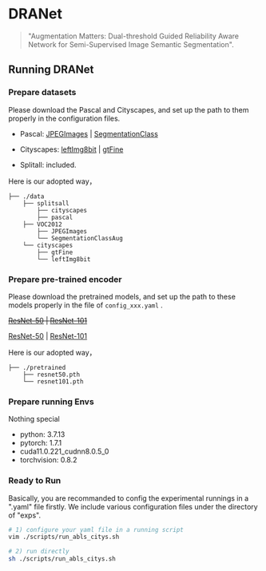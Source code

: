 # DRANet

> "Augmentation Matters: Dual-threshold Guided Reliability Aware Network for Semi-Supervised Image Semantic Segmentation".



## Running DRANet

### Prepare datasets

Please download the Pascal and Cityscapes, and set up the path to them properly in the configuration files.

- Pascal: [JPEGImages](http://host.robots.ox.ac.uk/pascal/VOC/voc2012/VOCtrainval_11-May-2012.tar) | [SegmentationClass](https://drive.google.com/file/d/1ikrDlsai5QSf2GiSUR3f8PZUzyTubcuF/view?usp=sharing)
- Cityscapes: [leftImg8bit](https://www.cityscapes-dataset.com/file-handling/?packageID=3) | [gtFine](https://drive.google.com/file/d/1E_27g9tuHm6baBqcA7jct_jqcGA89QPm/view?usp=sharing)

- Splitall: included.

Here is our adopted way，
```
├── ./data
    ├── splitsall
    	├── cityscapes
    	├── pascal
    ├── VOC2012
    	├── JPEGImages
    	└── SegmentationClassAug
    └── cityscapes
        ├── gtFine
    	└── leftImg8bit
```



### Prepare pre-trained encoder

Please download the pretrained models, and set up the path to these models properly in the file of `config_xxx.yaml` .

~~[ResNet-50](https://drive.google.com/file/d/1AuyE_rCUSwDpjMJHMPklXeKdZpdH1-6F/view?usp=sharing) | [ResNet-101](https://drive.google.com/file/d/13jNMOEYkqBC3CimlSSw-sWRHVZEeROmK/view?usp=sharing)~~

[ResNet-50](https://drive.google.com/file/d/1mqUrqFvTQ0k5QEotk4oiOFyP6B9dVZXS/view?usp=sharing) | [ResNet-101](https://drive.google.com/file/d/1Rx0legsMolCWENpfvE2jUScT3ogalMO8/view?usp=sharing) 

Here is our adopted way，

```
├── ./pretrained
    ├── resnet50.pth
    └── resnet101.pth
```



### Prepare running Envs

Nothing special
- python: 3.7.13
- pytorch: 1.7.1
- cuda11.0.221_cudnn8.0.5_0
- torchvision:  0.8.2 



### Ready to Run

Basically, you are recommanded to config the experimental runnings in a ".yaml" file firstly. 
We include various configuration files under the directory of "exps".


```bash
# 1) configure your yaml file in a running script
vim ./scripts/run_abls_citys.sh

# 2) run directly
sh ./scripts/run_abls_citys.sh

```

